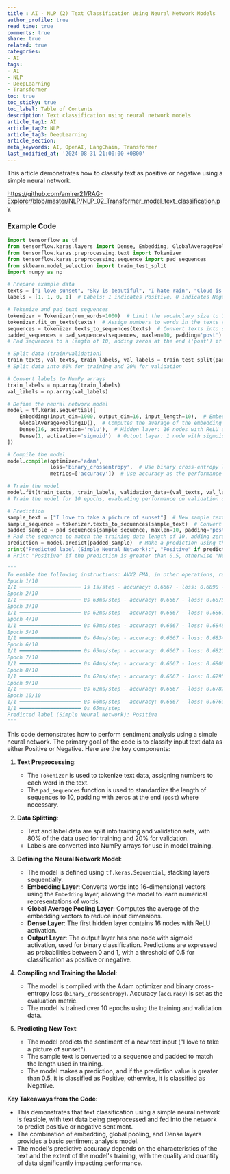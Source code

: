 ```yaml
---
title : AI - NLP (2) Text Classification Using Neural Network Models
author_profile: true
read_time: true
comments: true
share: true
related: true
categories:
- AI
tags:
- AI
- NLP
- DeepLearning
- Transformer
toc: true
toc_sticky: true
toc_label: Table of Contents
description: Text classification using neural network models
article_tag1: AI
article_tag2: NLP
article_tag3: DeepLearning
article_section: 
meta_keywords: AI, OpenAI, LangChain, Transformer
last_modified_at: '2024-08-31 21:00:00 +0800'
---
```


This article demonstrates how to classify text as positive or negative using a simple neural network.

https://github.com/amirer21/RAG-Explorer/blob/master/NLP/NLP_02_Transformer_model_text_classification.py

### Example Code

```python
import tensorflow as tf
from tensorflow.keras.layers import Dense, Embedding, GlobalAveragePooling1D
from tensorflow.keras.preprocessing.text import Tokenizer
from tensorflow.keras.preprocessing.sequence import pad_sequences
from sklearn.model_selection import train_test_split
import numpy as np

# Prepare example data
texts = ["I love sunset", "Sky is beautiful", "I hate rain", "Cloud is beautiful"]
labels = [1, 1, 0, 1]  # Labels: 1 indicates Positive, 0 indicates Negative

# Tokenize and pad text sequences
tokenizer = Tokenizer(num_words=1000)  # Limit the vocabulary size to 1000 words
tokenizer.fit_on_texts(texts)  # Assign numbers to words in the texts (tokenization)
sequences = tokenizer.texts_to_sequences(texts)  # Convert texts into sequences of numbers
padded_sequences = pad_sequences(sequences, maxlen=10, padding='post')
# Pad sequences to a length of 10, adding zeros at the end ('post') if needed

# Split data (train/validation)
train_texts, val_texts, train_labels, val_labels = train_test_split(padded_sequences, labels, test_size=0.2)
# Split data into 80% for training and 20% for validation

# Convert labels to NumPy arrays
train_labels = np.array(train_labels)
val_labels = np.array(val_labels)

# Define the neural network model
model = tf.keras.Sequential([
    Embedding(input_dim=1000, output_dim=16, input_length=10),  # Embedding layer: Converts words to 16-dimensional vectors
    GlobalAveragePooling1D(),  # Computes the average of the embedding vectors
    Dense(16, activation='relu'),  # Hidden layer: 16 nodes with ReLU activation
    Dense(1, activation='sigmoid')  # Output layer: 1 node with sigmoid activation (binary classification)
])

# Compile the model
model.compile(optimizer='adam',
              loss='binary_crossentropy',  # Use binary cross-entropy loss
              metrics=['accuracy'])  # Use accuracy as the performance metric

# Train the model
model.fit(train_texts, train_labels, validation_data=(val_texts, val_labels), epochs=10)
# Train the model for 10 epochs, evaluating performance on validation data

# Prediction
sample_text = ["I love to take a picture of sunset"]  # New sample text input
sample_sequence = tokenizer.texts_to_sequences(sample_text)  # Convert the sample text into a sequence
padded_sample = pad_sequences(sample_sequence, maxlen=10, padding='post')
# Pad the sequence to match the training data length of 10, adding zeros if needed
prediction = model.predict(padded_sample)  # Make a prediction using the model
print("Predicted label (Simple Neural Network):", "Positive" if prediction > 0.5 else "Negative")
# Print "Positive" if the prediction is greater than 0.5, otherwise "Negative"

"""
To enable the following instructions: AVX2 FMA, in other operations, rebuild TensorFlow with the appropriate compiler flags.
Epoch 1/10
1/1 ━━━━━━━━━━━━━━━━━━━━ 1s 1s/step - accuracy: 0.6667 - loss: 0.6890 - val_accuracy: 1.0000 - val_loss: 0.6765
Epoch 2/10
1/1 ━━━━━━━━━━━━━━━━━━━━ 0s 63ms/step - accuracy: 0.6667 - loss: 0.6875 - val_accuracy: 1.0000 - val_loss: 0.6730
Epoch 3/10
1/1 ━━━━━━━━━━━━━━━━━━━━ 0s 62ms/step - accuracy: 0.6667 - loss: 0.6861 - val_accuracy: 1.0000 - val_loss: 0.6695
Epoch 4/10
1/1 ━━━━━━━━━━━━━━━━━━━━ 0s 63ms/step - accuracy: 0.6667 - loss: 0.6848 - val_accuracy: 1.0000 - val_loss: 0.6662
Epoch 5/10
1/1 ━━━━━━━━━━━━━━━━━━━━ 0s 64ms/step - accuracy: 0.6667 - loss: 0.6834 - val_accuracy: 1.0000 - val_loss: 0.6628
Epoch 6/10
1/1 ━━━━━━━━━━━━━━━━━━━━ 0s 65ms/step - accuracy: 0.6667 - loss: 0.6821 - val_accuracy: 1.0000 - val_loss: 0.6595
Epoch 7/10
1/1 ━━━━━━━━━━━━━━━━━━━━ 0s 64ms/step - accuracy: 0.6667 - loss: 0.6808 - val_accuracy: 1.0000 - val_loss: 0.6561
Epoch 8/10
1/1 ━━━━━━━━━━━━━━━━━━━━ 0s 62ms/step - accuracy: 0.6667 - loss: 0.6795 - val_accuracy: 1.0000 - val_loss: 0.6528
Epoch 9/10
1/1 ━━━━━━━━━━━━━━━━━━━━ 0s 62ms/step - accuracy: 0.6667 - loss: 0.6782 - val_accuracy: 1.0000 - val_loss: 0.6494
Epoch 10/10
1/1 ━━━━━━━━━━━━━━━━━━━━ 0s 66ms/step - accuracy: 0.6667 - loss: 0.6769 - val_accuracy: 1.0000 - val_loss: 0.6461
1/1 ━━━━━━━━━━━━━━━━━━━━ 0s 65ms/step
Predicted label (Simple Neural Network): Positive
"""
```

This code demonstrates how to perform sentiment analysis using a simple neural network. The primary goal of the code is to classify input text data as either Positive or Negative. Here are the key components:

1. **Text Preprocessing**:
   - The `Tokenizer` is used to tokenize text data, assigning numbers to each word in the text.
   - The `pad_sequences` function is used to standardize the length of sequences to 10, padding with zeros at the end (`post`) where necessary.

2. **Data Splitting**:
   - Text and label data are split into training and validation sets, with 80% of the data used for training and 20% for validation.
   - Labels are converted into NumPy arrays for use in model training.

3. **Defining the Neural Network Model**:
   - The model is defined using `tf.keras.Sequential`, stacking layers sequentially.
   - **Embedding Layer**: Converts words into 16-dimensional vectors using the `Embedding` layer, allowing the model to learn numerical representations of words.
   - **Global Average Pooling Layer**: Computes the average of the embedding vectors to reduce input dimensions.
   - **Dense Layer**: The first hidden layer contains 16 nodes with ReLU activation.
   - **Output Layer**: The output layer has one node with sigmoid activation, used for binary classification. Predictions are expressed as probabilities between 0 and 1, with a threshold of 0.5 for classification as positive or negative.

4. **Compiling and Training the Model**:
   - The model is compiled with the Adam optimizer and binary cross-entropy loss (`binary_crossentropy`). Accuracy (`accuracy`) is set as the evaluation metric.
   - The model is trained over 10 epochs using the training and validation data.

5. **Predicting New Text**:
   - The model predicts the sentiment of a new text input ("I love to take a picture of sunset").
   - The sample text is converted to a sequence and padded to match the length used in training.
   - The model makes a prediction, and if the prediction value is greater than 0.5, it is classified as Positive; otherwise, it is classified as Negative.

**Key Takeaways from the Code:**
- This demonstrates that text classification using a simple neural network is feasible, with text data being preprocessed and fed into the network to predict positive or negative sentiment.
- The combination of embedding, global pooling, and Dense layers provides a basic sentiment analysis model.
- The model's predictive accuracy depends on the characteristics of the text and the extent of the model's training, with the quality and quantity of data significantly impacting performance.